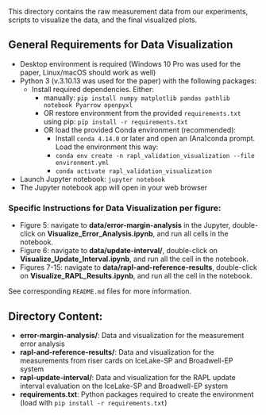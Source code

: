 This directory contains the raw measurement data from our experiments, scripts to visualize the data, and the final visualized plots.

## General Requirements for Data Visualization
- Desktop environment is required (Windows 10 Pro was used for the paper, Linux/macOS should work as well)
- Python 3 (v.3.10.13 was used for the paper) with the following packages:
  - Install required dependencies. Either:
    - manually: `pip install numpy matplotlib pandas pathlib notebook Pyarrow openpyxl`
    - OR restore environment from the provided `requirements.txt` using pip: `pip install -r requirements.txt`
    - OR load the provided Conda environment (recommended): 
        - Install `conda 4.14.0` or later and open an (Ana)conda prompt. Load the environment this way:
        - `conda env create -n rapl_validation_visualization --file environment.yml`
        - `conda activate rapl_validation_visualization`
- Launch Jupyter notebook: `jupyter notebook`
- The Jupyter notebook app will open in your web browser


### Specific Instructions for Data Visualization per figure:
- Figure 5: navigate to **data/error-margin-analysis** in the Jupyter, double-click on **Visualize_Error_Analysis.ipynb**, and run all cells in the notebook.
- Figure 6: navigate to **data/update-interval/**, double-click on **Visualize_Update_Interval.ipynb**, and run all the cell in the notebook. 
- Figures 7-15: navigate to **data/rapl-and-reference-results**, double-click on **Visualize_RAPL_Results.ipynb**, and run all the cell in the notebook.

See corresponding `README.md` files for more information.


## Directory Content:

- **error-margin-analysis/**: Data and visualization for the measurement error analysis
- **rapl-and-reference-results/**: Data and visualization for the measurements from riser cards on IceLake-SP and Broadwell-EP system
- **rapl-update-interval/**: Data and visualization for the RAPL update interval evaluation on the IceLake-SP and Broadwell-EP system
- **requirements.txt**: Python packages required to create the environment (load with `pip install -r requirements.txt`)
